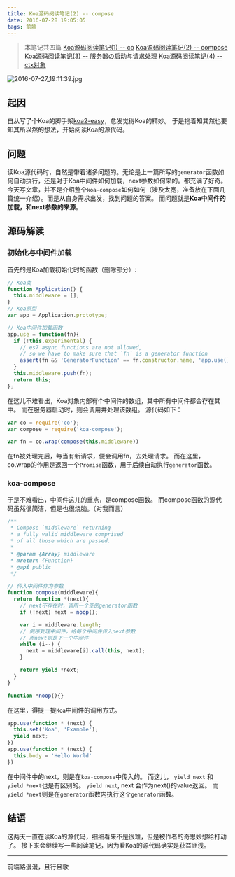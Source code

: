 ```yaml
---
title: Koa源码阅读笔记(2) -- compose
date: 2016-07-28 19:05:05
tags: 前端
---
```


> 本笔记共四篇
> [Koa源码阅读笔记(1) -- co](http://t.cn/RtVA9Br)
> [Koa源码阅读笔记(2) -- compose](http://t.cn/RtVApVz)
> [Koa源码阅读笔记(3) -- 服务器の启动与请求处理](http://t.cn/RtJhLfa)
> [Koa源码阅读笔记(4) -- ctx对象](http://t.cn/RtJx5sX)

![2016-07-27_19:11:39.jpg](//7xoxxe.com1.z0.glb.clouddn.com/2017-09-09-045652.jpg)
## 起因
自从写了个Koa的脚手架[koa2-easy](https://github.com/Lxxyx/koa2-easy)，愈发觉得Koa的精妙。
于是抱着知其然也要知其所以然的想法，开始阅读Koa的源代码。

## 问题
读Koa源代码时，自然是带着诸多问题的。无论是上一篇所写的`generator`函数如何自动执行，还是对于Koa中间件如何加载，next参数如何来的。都充满了好奇。
今天写文章，并不是介绍整个`koa-compose`如何如何（涉及太宽，准备放在下面几篇统一介绍）。而是从自身需求出发，找到问题的答案。
而问题就是**Koa中间件的加载，和next参数的来源**。

## 源码解读
### 初始化与中间件加载
首先的是Koa加载初始化时的函数（删除部分）:

```javascript
// Koa类
function Application() {
  this.middleware = [];
}
// Koa原型
var app = Application.prototype;

// Koa中间件加载函数
app.use = function(fn){
  if (!this.experimental) {
    // es7 async functions are not allowed,
    // so we have to make sure that `fn` is a generator function
    assert(fn && 'GeneratorFunction' == fn.constructor.name, 'app.use() requires a generator function');
  }
  this.middleware.push(fn);
  return this;
};
```

在这儿不难看出，Koa对象内部有个中间件的数组，其中所有中间件都会存在其中。
而在服务器启动时，则会调用并处理该数组。
源代码如下：

```javascript
var co = require('co');
var compose = require('koa-compose');

var fn = co.wrap(compose(this.middleware))
```

在fn被处理完后，每当有新请求，便会调用fn，去处理请求。
而在这里，co.wrap的作用是返回一个`Promise`函数，用于后续自动执行`generator`函数。

### koa-compose
于是不难看出，中间件这儿的重点，是compose函数。
而compose函数的源代码虽然很简洁，但是也很烧脑。（对我而言）

```javascript
/**
 * Compose `middleware` returning
 * a fully valid middleware comprised
 * of all those which are passed.
 *
 * @param {Array} middleware
 * @return {Function}
 * @api public
 */

// 传入中间件作为参数
function compose(middleware){
  return function *(next){
    // next不存在时，调用一个空的generator函数
    if (!next) next = noop();

    var i = middleware.length;
    // 倒序处理中间件，给每个中间件传入next参数
    // 而next则是下一个中间件
    while (i--) {
      next = middleware[i].call(this, next);
    }

    return yield *next;
  }
}

function *noop(){}
```

在这里，得提一提`Koa`中间件的调用方式。

```javascript
app.use(function * (next) {
  this.set('Koa', 'Example');
  yield next;
})
app.use(function * (next) {
  this.body = 'Hello World'
})
```

在中间件中的next，则是在`koa-compose`中传入的。
而这儿， `yield next` 和 `yield *next`也是有区别的。
`yield next`, next 会作为next()的value返回。
而`yield *next`则是在`generator`函数内执行这个`generator`函数。

## 结语
这两天一直在读Koa的源代码，细细看来不是很难，但是被作者的奇思妙想给打动了。
接下来会继续写一些阅读笔记，因为看Koa的源代码确实是获益匪浅。

---
前端路漫漫，且行且歌
